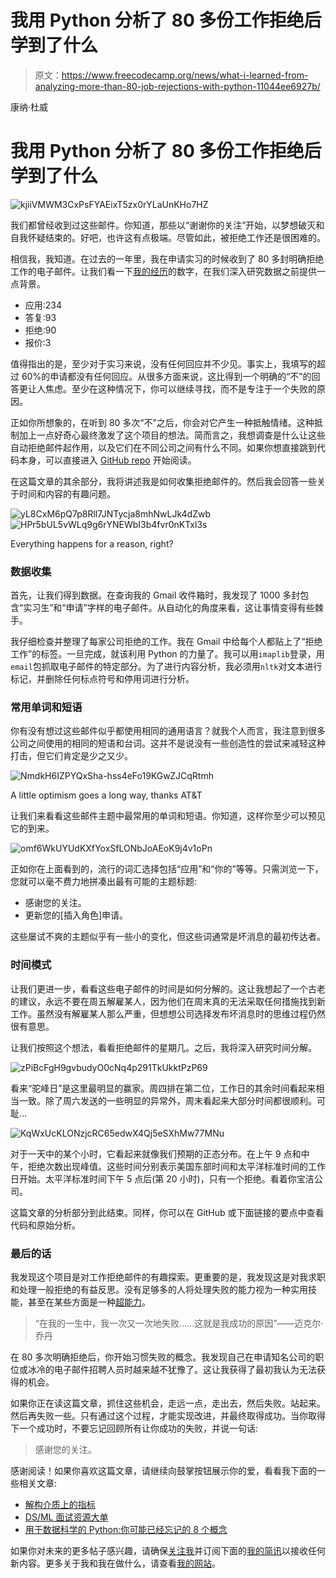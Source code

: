 # 我用 Python 分析了 80 多份工作拒绝后学到了什么

> 原文：<https://www.freecodecamp.org/news/what-i-learned-from-analyzing-more-than-80-job-rejections-with-python-11044ee6927b/>

康纳·杜威

# 我用 Python 分析了 80 多份工作拒绝后学到了什么

![kjiiVMWM3CxPsFYAEixT5zx0rYLaUnKHo7HZ](img/f9bbc7f59e9be5adf5d24e3782333fcc.png)

我们都曾经收到过这些邮件。你知道，那些以“谢谢你的关注”开始，以梦想破灭和自我怀疑结束的。好吧，也许这有点极端。尽管如此，被拒绝工作还是很困难的。

相信我，我知道。在过去的一年里，我在申请实习的时候收到了 80 多封明确拒绝工作的电子邮件。让我们看一下[我的经历](https://github.com/conordewey3/DS-Career-Resources)的数字，在我们深入研究数据之前提供一点背景。

*   应用:234
*   答复:93
*   拒绝:90
*   报价:3

值得指出的是，至少对于实习来说，没有任何回应并不少见。事实上，我填写的超过 60%的申请都没有任何回应。从很多方面来说，这比得到一个明确的“不”的回答更让人焦虑。至少在这种情况下，你可以继续寻找，而不是专注于一个失败的原因。

正如你所想象的，在听到 80 多次“不”之后，你会对它产生一种抵触情绪。这种抵制加上一点好奇心最终激发了这个项目的想法。简而言之，我想调查是什么让这些自动拒绝邮件起作用，以及它们在不同公司之间有什么不同。如果你想直接跳到代码本身，可以直接进入 [GitHub repo](https://github.com/conordewey3/Job-Rejection-Analysis) 开始阅读。

在这篇文章的其余部分，我将讲述我是如何收集拒绝邮件的。然后我会回答一些关于时间和内容的有趣问题。

![yL8CxM6pQ7p8Rll7JNTycja8mhNwLJk4dZwb](img/c8a4ee8d370ac06f0461ffcc46a2bef8.png)![HPr5bUL5vWLq9g6rYNEWbI3b4fvr0nKTxl3s](img/d5ae99654005f8fbf8798db6a944aba9.png)

Everything happens for a reason, right?

### 数据收集

首先，让我们得到数据。在查询我的 Gmail 收件箱时，我发现了 1000 多封包含“实习生”和“申请”字样的电子邮件。从自动化的角度来看，这让事情变得有些棘手。

我仔细检查并整理了每家公司拒绝的工作。我在 Gmail 中给每个人都贴上了“拒绝工作”的标签。一旦完成，就该利用 Python 的力量了。我可以用`imaplib`登录，用`email`包抓取电子邮件的特定部分。为了进行内容分析，我必须用`nltk`对文本进行标记，并删除任何标点符号和停用词进行分析。

### 常用单词和短语

你有没有想过这些邮件似乎都使用相同的通用语言？就我个人而言，我注意到很多公司之间使用的相同的短语和台词。这并不是说没有一些创造性的尝试来减轻这种打击，但它们肯定是少之又少。

![NmdkH6IZPYQxSha-hss4eFo19KGwZJCqRtmh](img/24cc4c44ab0cea8f48b1ad8ea5f14684.png)

A little optimism goes a long way, thanks AT&T

让我们来看看这些邮件主题中最常用的单词和短语。你知道，这样你至少可以预见它的到来。

![omf6WkUYUdKXfYoxSfLONbJoAEoK9j4v1oPn](img/78fe47906861052245c8ef727b48dde2.png)

正如你在上面看到的，流行的词汇选择包括“应用”和“你的”等等。只需浏览一下，您就可以毫不费力地拼凑出最有可能的主题标题:

*   感谢您的关注。
*   更新您的[插入角色]申请。

这些屡试不爽的主题似乎有一些小的变化，但这些词通常是坏消息的最初传达者。

### 时间模式

让我们更进一步，看看这些电子邮件的时间是如何分解的。这让我想起了一个古老的建议，永远不要在周五解雇某人，因为他们在周末真的无法采取任何措施找到新工作。虽然没有解雇某人那么严重，但想想公司选择发布坏消息时的思维过程仍然很有意思。

让我们按照这个想法，看看拒绝邮件的星期几。之后，我将深入研究时间分解。

![zPiBcFgH9gvbudyO0cNq4p291TkUkktPzP69](img/41270e957858c2e79a4e4849451af445.png)

看来“驼峰日”是这里最明显的赢家。周四排在第二位，工作日的其余时间看起来相当一致。除了周六发送的一些明显的异常外，周末看起来大部分时间都很顺利。可耻…

![KqWxUcKLONzjcRC65edwX4Qj5eSXhMw77MNu](img/38bac330c48483b26affe598f8678bc8.png)

对于一天中的某个小时，它看起来就像我们预期的正态分布。在上午 9 点和中午，拒绝次数出现峰值。这些时间分别表示美国东部时间和太平洋标准时间的工作日开始。太平洋标准时间下午 5 点后(第 20 小时)，只有一个拒绝。看着你宝洁公司。

这篇文章的分析部分到此结束。同样，你可以在 GitHub 或下面链接的要点中查看代码和原始分析。

### 最后的话

我发现这个项目是对工作拒绝邮件的有趣探索。更重要的是，我发现这是对我求职和处理一般拒绝的有益反思。没有足够多的人将处理失败的能力视为一种实用技能，甚至在某些方面是一种[超能力](https://www.ted.com/talks/jia_jiang_what_i_learned_from_100_days_of_rejection)。

> “在我的一生中，我一次又一次地失败……这就是我成功的原因”——迈克尔·乔丹

在 80 多次明确拒绝后，你开始习惯失败的概念。我发现自己在申请知名公司的职位或冰冷的电子邮件招聘人员时越来越不犹豫了。这让我获得了最初我认为无法获得的机会。

如果你正在读这篇文章，抓住这些机会，走远一点，走出去，然后失败。站起来。然后再失败一些。只有通过这个过程，才能实现改进，并最终取得成功。当你取得下一个成功时，不要忘记回顾所有让你成功的失败，并说一句话:

> 感谢您的关注。

感谢阅读！如果你喜欢这篇文章，请继续向鼓掌按钮展示你的爱，看看我下面的一些相关文章:

*   [解构介质上的指标](https://towardsdatascience.com/deconstructing-metrics-on-medium-bf5b4863bf96?source=friends_link&sk=8bd7eb3ae6d762eccb2111788c7a8933)
*   [DS/ML 面试资源大单](https://towardsdatascience.com/the-big-list-of-ds-ml-interview-resources-2db4f651bd63?source=friends_link&sk=e229d4fc3452514bd8d560ae898809cc)
*   [用于数据科学的 Python:你可能已经忘记的 8 个概念](https://towardsdatascience.com/python-for-data-science-8-concepts-you-may-have-forgotten-i-did-825966908393?source=friends_link&sk=f8daac7acb936a5a7eaa65e80cfda01f)

如果你对未来的更多帖子感兴趣，请确保[关注我](https://medium.com/@conordewey3)并订阅下面的[我的简讯](https://www.conordewey.com/newsletter/)以接收任何新内容。更多关于我和我在做什么，请查看[我的网站](https://www.conordewey.com/)。